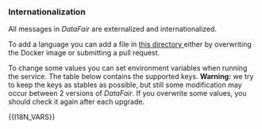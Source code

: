 ### Internationalization

All messages in *DataFair* are externalized and internationalized.

To add a language you can add a file in [this directory ]((https://github.com/koumoul-dev/data-fair/tree/master/i18n)) either by overwriting the Docker image or submitting a pull request.

To change some values you can set environment variables when running the service. The table below contains the supported keys. **Warning:** we try to keep the keys as stables as possible, but still some modification may occur between 2 versions of *DataFair*. If you overwrite some values, you should check it again after each upgrade.

{{I18N_VARS}}
